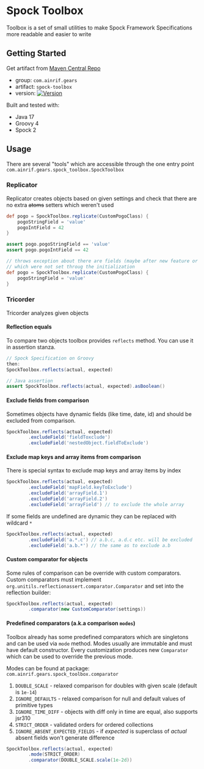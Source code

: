 # Spock Toolbox

Toolbox is a set of small utilities to make Spock Framework Specifications more readable and easier to write

## Getting Started

Get artifact from
[Maven Central Repo](https://search.maven.org/search?q=g:%22com.ainrif.gears%22%20a:%22spock-toolbox%22)

- group: `com.ainrif.gears`
- artifact: `spock-toolbox`
- version: [![Version][artifact_img]][artifact]

[artifact_img]: https://img.shields.io/maven-central/v/com.ainrif.gears/spock-toolbox?color=blue&style=flat-square
[artifact]: https://search.maven.org/search?q=g:%22com.ainrif.gears%22

Built and tested with: 
- Java 17
- Groovy 4
- Spock 2

## Usage

There are several "tools" which are accessible through the one entry point
`com.ainrif.gears.spock_toolbox.SpockToolbox`

### Replicator

Replicator creates objects based on given settings and check that there are no extra ~~atoms~~
setters which weren't used

```groovy
def pogo = SpockToolbox.replicate(CustomPogoClass) {
    pogoStringField = 'value'
    pogoIntField = 42
}

assert pogo.pogoStringField == 'value'
assert pogo.pogoIntField == 42

// throws exception about there are fields (maybe after new feature or refactoring)
// which were not set throug the initialization
def pogo = SpockToolbox.replicate(CustomPogoClass) {
    pogoStringField = 'value'
}
```

### Tricorder

Tricorder analyzes given objects

#### Reflection equals

To compare two objects toolbox provides `reflects` method. You can use it in assertion stanza.

```groovy
// Spock Specification on Groovy  
then:
SpockToolbox.reflects(actual, expected)

// Java assertion
assert SpockToolbox.reflects(actual, expected).asBoolean()
```

#### Exclude fields from comparison

Sometimes objects have dynamic fields (like time, date, id) and should be excluded from comparison.

```groovy
SpockToolbox.reflects(actual, expected)
        .excludeField('fieldToxclude')
        .excludeField('nestedObject.fieldToExclude')
```

#### Exclude map keys and array items from comparison

There is special syntax to exclude map keys and array items by index

```groovy
SpockToolbox.reflects(actual, expected)
        .excludeField('mapField.keyToExclude')
        .excludeField('arrayField.1')
        .excludeField('arrayField.2')
        .excludeField('arrayField') // to exclude the whole array
``` 

If some fields are undefined are dynamic they can be replaced with wildcard `*`

```groovy
SpockToolbox.reflects(actual, expected)
        .excludeField('a.*.c') // a.b.c, a.d.c etc. will be excluded
        .excludeField('a.b.*') // the same as to exclude a.b
``` 

#### Custom comparator for objects

Some rules of comparison can be override with custom comparators. 
Custom comparators must implement `org.unitils.reflectionassert.comparator.Comparator` 
and set into the reflection builder:

```groovy
SpockToolbox.reflects(actual, expected)
        .comparator(new CustomComparator(settings))
```    

#### Predefined comparators (a.k.a comparison `modes`)

Toolbox already has some predefined comparators which are singletons and can be used via `mode` method. 
Modes usually are immutable and must have default constructor. 
Every customization produces new `Comparator` which can be used to override the previous mode.

Modes can be found at package: `com.ainrif.gears.spock_toolbox.comparator`

1. `DOUBLE_SCALE` - relaxed comparison for doubles with given scale (default is `1e-14`)
1. `IGNORE_DEFAULTS` - relaxed comparison for null and default values of primitive types
1. `IGNORE_TIME_DIFF` - objects with diff only in time are equal, also supports jsr310
1. `STRICT_ORDER` - validated orders for ordered collections
1. `IGNORE_ABSENT_EXPECTED_FIELDS` - if _expected_ is superclass of _actual_ absent fields won't generate difference

```groovy
SpockToolbox.reflects(actual, expected)
        .mode(STRICT_ORDER)
        .comparator(DOUBLE_SCALE.scale(1e-2d))
```   
